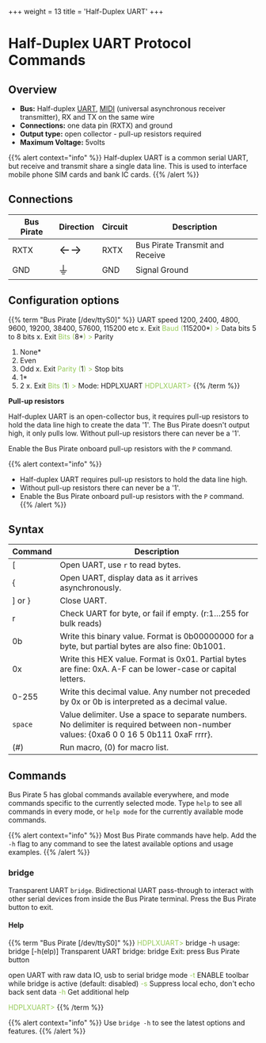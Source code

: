 +++
weight = 13
title = 'Half-Duplex UART'
+++


# Half-Duplex UART Protocol Commands

## Overview

-   **Bus:** Half-duplex [UART](http://en.wikipedia.org/wiki/Serial_uart),
    [MIDI](http://en.wikipedia.org/wiki/Musical_Instrument_Digital_Interface)
    (universal asynchronous receiver transmitter), RX and TX on the same wire
-   **Connections:** one data pin (RXTX) and ground
-   **Output type:** open collector - pull-up resistors required
-   **Maximum Voltage:** 5volts

{{% alert context="info" %}}
Half-duplex UART is a common serial UART, but receive and transmit share a single data line. This is used to interface mobile phone SIM cards and bank IC cards.
{{% /alert %}}


## Connections
| Bus Pirate | Direction                     | Circuit | Description   |
|------------|--------------------------|---------|---------------|
| RXTX       | <font size="+2">←→</font> | RXTX    | Bus Pirate Transmit and Receive   |
| GND        | <font size="+2">⏚</font> | GND     | Signal Ground |

## Configuration options

{{% term "Bus Pirate [/dev/ttyS0]" %}}
<span className="bp-info">UART speed</span>
 1200, 2400, 4800, 9600, 19200, 38400, 57600, 115200 etc
 x. <span className="bp-info">Exit</span>
<span style="color:#96cb59">Baud (</span>115200*<span style="color:#96cb59">) ></span> 
<span className="bp-info">Data bits</span>
 5 to 8 bits
 x. <span className="bp-info">Exit</span>
<span style="color:#96cb59">Bits (</span>8*<span style="color:#96cb59">) ></span> 
<span className="bp-info">Parity</span>
 1. <span className="bp-info">None*</span>
 2. <span className="bp-info">Even</span>
 3. <span className="bp-info">Odd</span>
 x. <span className="bp-info">Exit</span>
<span style="color:#96cb59">Parity (</span>1<span style="color:#96cb59">) ></span> 
<span className="bp-info">Stop bits</span>
 1. <span className="bp-info">1*</span>
 2. <span className="bp-info">2</span>
 x. <span className="bp-info">Exit</span>
<span style="color:#96cb59">Bits (</span>1<span style="color:#96cb59">) ></span> 
<span className="bp-info">Mode:</span> HDPLXUART
<span style="color:#96cb59">HDPLXUART></span> 
{{% /term %}}

**Pull-up resistors**

Half-duplex UART is an open-collector bus, it requires pull-up resistors to hold the data line high to create the data '1'. The Bus Pirate doesn't
output high, it only pulls low. Without pull-up resistors there can
never be a '1'. 

Enable the Bus Pirate onboard pull-up resistors with the ```P``` command.

{{% alert context="info" %}}
- Half-duplex UART requires pull-up resistors to hold the data line high.
- Without pull-up resistors there can never be a '1'. 
- Enable the Bus Pirate onboard pull-up resistors with the ```P``` command.
{{% /alert %}}

## Syntax

|Command| Description  |
|---------|-------|
| [      | Open UART, use ```r``` to read bytes. |
| \{       | Open UART, display data as it arrives asynchronously. |
| \] or } | Close UART.  |
| r       | Check UART for byte, or fail if empty. (r:1…255 for bulk reads) |
| 0b      | Write this binary value. Format is 0b00000000 for a byte, but partial bytes are also fine: 0b1001.|
| 0x      | Write this HEX value. Format is 0x01. Partial bytes are fine: 0xA. A-F can be lower-case or capital letters. |
| 0-255   | Write this decimal value. Any number not preceded by 0x or 0b is interpreted as a decimal value. |
| ```space```| Value delimiter. Use a space to separate numbers. No delimiter is required between non-number values: \{0xa6 0 0 16 5 0b111 0xaF rrrr}. |
| \(#\)   | Run macro, (0) for macro list. |


## Commands

Bus Pirate 5 has global commands available everywhere, and mode commands specific to the currently selected mode. Type ```help``` to see all commands in every mode, or ```help mode``` for the currently available mode commands.

{{% alert context="info" %}}
Most Bus Pirate commands have help. Add the ```-h``` flag to any command to see the latest available options and usage examples. 
{{% /alert %}}

### bridge

Transparent UART ```bridge```. Bidirectional UART pass-through to interact with other serial devices from inside the Bus Pirate terminal. Press the Bus Pirate button to exit.

#### Help

{{% term "Bus Pirate [/dev/ttyS0]" %}}
<span style="color:#96cb59">HDPLXUART></span> bridge -h
usage:
<span className="bp-info">bridge	[-h(elp)]</span>
<span className="bp-info">Transparent UART bridge: bridge</span>
<span className="bp-info">Exit: press Bus Pirate button</span>

<span className="bp-info">open UART with raw data IO, usb to serial bridge mode</span>
<span style="color:#96cb59">-t</span>	<span className="bp-info">ENABLE toolbar while bridge is active (default: disabled)</span>
<span style="color:#96cb59">-s</span>	<span className="bp-info">Suppress local echo, don't echo back sent data</span>
<span style="color:#96cb59">-h</span>	<span className="bp-info">Get additional help</span>

<span style="color:#96cb59">HDPLXUART></span> 
{{% /term %}} 
 

{{% alert context="info" %}}
Use ```bridge -h``` to see the latest options and features.
{{% /alert %}}






